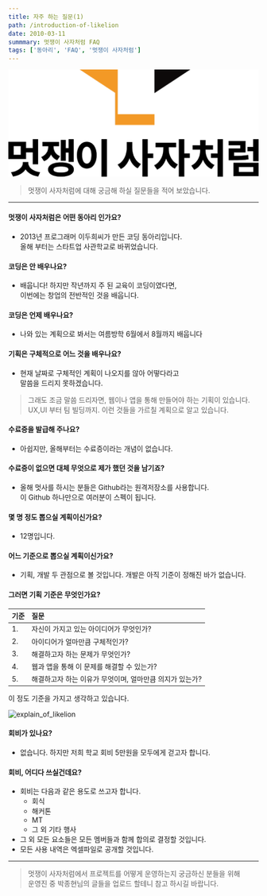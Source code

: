 ```yaml
---
title: 자주 하는 질문(1)
path: /introduction-of-likelion
date: 2010-03-11
summmary: 멋쟁이 사자처럼 FAQ
tags: ['동아리', 'FAQ', '멋쟁이 사자처럼']
---
```


![background](./images/likelion.png)

>멋쟁이 사자처럼에 대해 궁금해 하실 질문들을 적어 보았습니다.  

---
#### 멋쟁이 사자처럼은 어떤 동아리 인가요?
- 2013년 프로그래머 이두희씨가 만든 코딩 동아리입니다.  
  올해 부터는 스타트업 사관학교로 바뀌었습니다.

#### 코딩은 안 배우나요?
- 배웁니다! 하지만 작년까지 주 된 교육이 코딩이였다면,   
  이번에는 창업의 전반적인 것을 배웁니다.

#### 코딩은 언제 배우나요?
- 나와 있는 계획으로 봐서는 여름방학 6월에서 8월까지 배웁니다

#### 기획은 구체적으로 어느 것을 배우나요?
- 현재 날짜로 구체적인 계획이 나오지를 않아 어떻다라고   
  말씀을 드리지 못하겠습니다.

> 그래도 조금 말씀 드리자면, 웹이나 앱을 통해 만들어야 하는 기획이 있습니다. UX,UI 부터 팀 빌딩까지. 이런 것들을 가르칠 계획으로 알고 있습니다.

#### 수료증을 발급해 주나요?
- 아쉽지만, 올해부터는 수료증이라는 개념이 없습니다.

#### 수료증이 없으면 대체 무엇으로 제가 했던 것을 남기죠?
- 올해 멋사를 하시는 분들은 Github라는 원격저장소를 사용합니다.  
  이 Github 하나만으로 여러분이 스펙이 됩니다.

#### 몇 명 정도 뽑으실 계획이신가요?
- 12명입니다.

#### 어느 기준으로 뽑으실 계획이신가요?
- 기획, 개발 두 관점으로 볼 것입니다. 개발은 아직 기준이 정해진 바가 없습니다.

#### 그러면 기획 기준은 무엇인가요?
 | 기준  |   질문           |
| :------------ |  :------------------------------- |
| 1.    | 자신이 가지고 있는 아이디어가 무엇인가?|
| 2.    | 아이디어가 얼마만큼 구체적인가?          |
| 3.    | 해결하고자 하는 문제가 무엇인가?|
| 4.    | 웹과 앱을 통해 이 문제를 해결할 수 있는가?|
| 5.    | 해결하고자 하는 이유가 무엇이며, 얼마만큼 의지가 있는가?|

이 정도 기준을 가지고 생각하고 있습니다.  

![explain_of_likelion](https://s3.amazonaws.com/media-p.slid.es/uploads/628161/images/3518593/___________2017-02-22______5.47.08.png)

#### 회비가 있나요?
- 없습니다. 하지만 저희 학교 회비 5만원을 모두에게 걷고자 합니다.

#### 회비, 어디다 쓰실건데요?
- 회비는 다음과 같은 용도로 쓰고자 합니다.
  - 회식
  - 해커톤
  - MT
  - 그 외 기타 행사
- 그 외 모든 요소들은 모든 멤버들과 함께 합의로 결정할 것입니다.  
- 모든 사용 내역은 엑셀파일로 공개할 것입니다.
-----

> 멋쟁이 사자처럼에서 프로젝트를 어떻게 운영하는지 궁금하신 분들을 위해  
> 운영진 중 박종현님의 글들을 업로드 할테니 참고 하시길 바랍니다.




